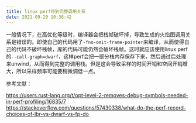 ```yaml
---
title: linux perf得到完整调用关系
date: 2021-09-20 10:38:42
---
```


一般情况下，在高优化等级时，编译器会把栈帧破坏掉，导致生成的火焰图调用关系是错误的。即使自己的代码用了`-fno-omit-frame-pointer`来编译，从而使得自己的代码不破坏栈帧，库的代码可能仍然会破坏栈帧。这时就应该使用linux perf的`--call-graph=dwarf`，这样perf会把一部分栈内存保存下来，然后通过后处理来unwind，从而得到完整的调用栈。但是这会导致采样的时间开销和空间开销增大，所以采样频率可能要稍微调低一点。

参考文献：

<https://users.rust-lang.org/t/opt-level-2-removes-debug-symbols-needed-in-perf-profiling/16835/7>
<https://stackoverflow.com/questions/57430338/what-do-the-perf-record-choices-of-lbr-vs-dwarf-vs-fp-do>
